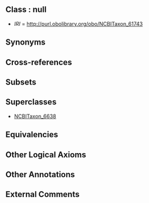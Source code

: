 
## Class : null

 * *IRI* = http://purl.obolibrary.org/obo/NCBITaxon_61743

## Synonyms


## Cross-references


## Subsets


## Superclasses

 * [NCBITaxon_6638](../../NCBITaxon/38/NCBITaxon_6638.md)

## Equivalencies


## Other Logical Axioms


## Other Annotations


## External Comments

